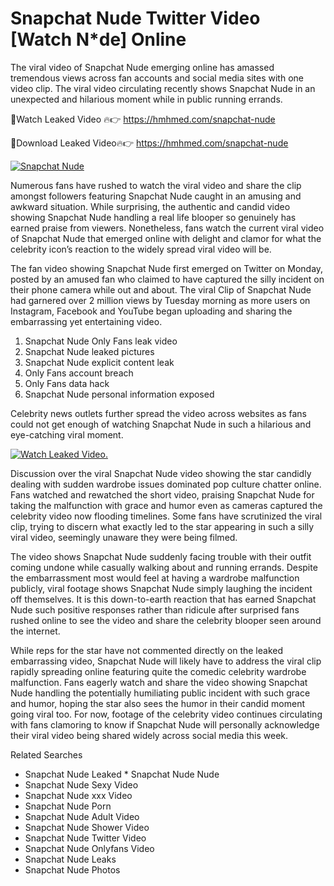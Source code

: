 ﻿# Snapchat Nude Twitter Video [Watch N*de] Online

The viral video of ﻿Snapchat Nude emerging online has amassed tremendous views across fan accounts and social media sites with one video clip. The viral video circulating recently shows ﻿Snapchat Nude in an unexpected and hilarious moment while in public running errands. 

🔴Watch Leaked Video 🔥👉  https://hmhmed.com/snapchat-nude 

🔴Download Leaked Video🔥👉  https://hmhmed.com/snapchat-nude 

[![Snapchat Nude](https://i.imgur.com/dJHk4Zq.gif)](https://hmhmed.com/snapchat-nude)

Numerous fans have rushed to watch the viral video and share the clip amongst followers featuring ﻿Snapchat Nude caught in an amusing and awkward situation. While surprising, the authentic and candid video showing ﻿Snapchat Nude handling a real life blooper so genuinely has earned praise from viewers. Nonetheless, fans watch the current viral video of ﻿Snapchat Nude that emerged online with delight and clamor for what the celebrity icon’s reaction to the widely spread viral video will be.

The fan video showing ﻿Snapchat Nude first emerged on Twitter on Monday, posted by an amused fan who claimed to have captured the silly incident on their phone camera while out and about. The viral Clip of ﻿Snapchat Nude had garnered over 2 million views by Tuesday morning as more users on Instagram, Facebook and YouTube began uploading and sharing the embarrassing yet entertaining video. 

1. ﻿Snapchat Nude Only Fans leak video
2. ﻿Snapchat Nude leaked pictures
3. ﻿Snapchat Nude explicit content leak
4. Only Fans account breach
5. Only Fans data hack
6. ﻿Snapchat Nude personal information exposed

Celebrity news outlets further spread the video across websites as fans could not get enough of watching ﻿Snapchat Nude in such a hilarious and eye-catching viral moment. 

[![Watch Leaked Video.](https://miro.medium.com/v2/resize:fit:828/format:webp/1*cilzJN44JGOrTw9NJCrNHA.gif "Watch Leaked Video")](https://hmhmed.com/snapchat-nude)

Discussion over the viral ﻿Snapchat Nude video showing the star candidly dealing with sudden wardrobe issues dominated pop culture chatter online. Fans watched and rewatched the short video, praising ﻿Snapchat Nude for taking the malfunction with grace and humor even as cameras captured the celebrity video now flooding timelines. Some fans have scrutinized the viral clip, trying to discern what exactly led to the star appearing in such a silly viral video, seemingly unaware they were being filmed.

The video shows ﻿Snapchat Nude suddenly facing trouble with their outfit coming undone while casually walking about and running errands. Despite the embarrassment most would feel at having a wardrobe malfunction publicly, viral footage shows ﻿Snapchat Nude simply laughing the incident off themselves. It is this down-to-earth reaction that has earned ﻿Snapchat Nude such positive responses rather than ridicule after surprised fans rushed online to see the video and share the celebrity blooper seen around the internet.  

While reps for the star have not commented directly on the leaked embarrassing video, ﻿Snapchat Nude will likely have to address the viral clip rapidly spreading online featuring quite the comedic celebrity wardrobe malfunction. Fans eagerly watch and share the video showing ﻿Snapchat Nude handling the potentially humiliating public incident with such grace and humor, hoping the star also sees the humor in their candid moment going viral too. For now, footage of the celebrity video continues circulating with fans clamoring to know if ﻿Snapchat Nude will personally acknowledge their viral video being shared widely across social media this week.

Related Searches
* ﻿Snapchat Nude Leaked
﻿* Snapchat Nude Nude
* ﻿Snapchat Nude Sexy Video
* ﻿Snapchat Nude xxx Video
* ﻿Snapchat Nude Porn
* ﻿Snapchat Nude Adult Video
* ﻿Snapchat Nude Shower Video
* ﻿Snapchat Nude Twitter Video
* ﻿Snapchat Nude Onlyfans Video
* ﻿Snapchat Nude Leaks
* ﻿Snapchat Nude Photos